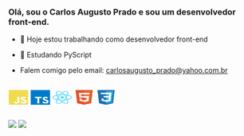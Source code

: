 ### Olá, sou o Carlos Augusto Prado e sou um desenvolvedor front-end.


- 🔭 Hoje estou trabalhando como desenvolvedor front-end
- 🌱 Estudando PyScript

- Falem comigo pelo email: carlosaugusto_prado@yahoo.com.br



<div style="display: inline_block"><br>
  <img align="center" alt="CarlosA-Js" height="30" width="40" src="https://raw.githubusercontent.com/devicons/devicon/master/icons/javascript/javascript-plain.svg">
  <img align="center" alt="CarlosA-Ts" height="30" width="40" src="https://raw.githubusercontent.com/devicons/devicon/master/icons/typescript/typescript-plain.svg">
  <img align="center" alt="CarlosA-React" height="30" width="40" src="https://raw.githubusercontent.com/devicons/devicon/master/icons/react/react-original.svg">
  <img align="center" alt="CarlosA-HTML" height="30" width="40" src="https://raw.githubusercontent.com/devicons/devicon/master/icons/html5/html5-original.svg">
  <img align="center" alt="CarlosA-CSS" height="30" width="40" src="https://raw.githubusercontent.com/devicons/devicon/master/icons/css3/css3-original.svg">   
</div>
  
##
  
<div>
  <a href="https://www.linkedin.com/in/carlosaugustoprado/" target="_blank"><img src="https://img.shields.io/badge/-LinkedIn-%230077B5?style=for-the-badge&logo=linkedin&logoColor=white" target="_blank"></a>
  <a href = "mailto:carlosaugusto_prado@yahoo.com.br">
  <img height="27" src="https://blog.b2bstack.com.br/wp-content/uploads/2021/11/image1-10.png" target="_blank"></a>
